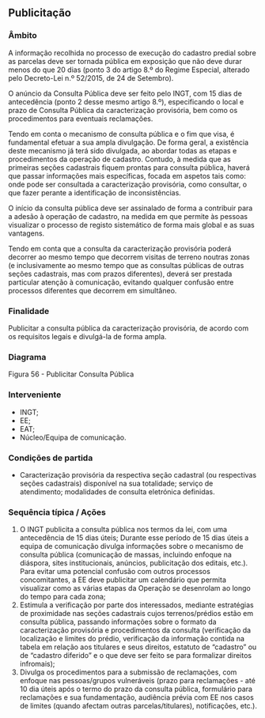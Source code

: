 ## Publicitação

### Âmbito

A informação recolhida no processo de execução do cadastro predial sobre as parcelas deve ser tornada pública em exposição que não deve durar menos do que 20 dias \(ponto 3 do artigo 8.º do Regime Especial, alterado pelo Decreto-Lei n.º 52/2015, de 24 de Setembro\).

O anúncio da Consulta Pública deve ser feito pelo INGT, com 15 dias de antecedência \(ponto 2 desse mesmo artigo 8.º\), especificando o local e prazo de Consulta Pública da caracterização provisória, bem como os procedimentos para eventuais reclamações.

Tendo em conta o mecanismo de consulta pública e o fim que visa, é fundamental efetuar a sua ampla divulgação. De forma geral, a existência deste mecanismo já terá sido divulgada, ao abordar todas as etapas e procedimentos da operação de cadastro. Contudo, à medida que as primeiras seções cadastrais fiquem prontas para consulta pública, haverá que passar informações mais específicas, focada em aspetos tais como: onde pode ser consultada a caracterização provisória, como consultar, o que fazer perante a identificação de inconsistências.

O início da consulta pública deve ser assinalado de forma a contribuir para a adesão à operação de cadastro, na medida em que permite às pessoas visualizar o processo de registo sistemático de forma mais global e as suas vantagens.

Tendo em conta que a consulta da caracterização provisória poderá decorrer ao mesmo tempo que decorrem visitas de terreno noutras zonas \(e inclusivamente ao mesmo tempo que as consultas públicas de outras seções cadastrais, mas com prazos diferentes\), deverá ser prestada particular atenção à comunicação, evitando qualquer confusão entre processos diferentes que decorrem em simultâneo.

### Finalidade

Publicitar a consulta pública da caracterização provisória, de acordo com os requisitos legais e divulgá-la de forma ampla.

### Diagrama



Figura 56 - Publicitar Consulta Pública

### Interveniente

* INGT;
* EE;
* EAT;
* Núcleo/Equipa de comunicação.

### Condições de partida

* Caracterização provisória da respectiva seção cadastral \(ou respectivas seções cadastrais\) disponível na sua totalidade; serviço de atendimento; modalidades de consulta eletrónica definidas.

### Sequência típica / Ações

1. O INGT publicita a consulta pública nos termos da lei, com uma antecedência de 15 dias úteis; Durante esse período de 15 dias úteis a equipa de comunicação divulga informações sobre o mecanismo de consulta pública \(comunicação de massas, incluindo enfoque na diáspora, sites institucionais, anúncios, publicitação dos editais, etc.\). Para evitar uma potencial confusão com outros processos concomitantes, a EE deve publicitar um calendário que permita visualizar como as várias etapas da Operação se desenrolam ao longo do tempo para cada zona;
2. Estimula a verificação por parte dos interessados, mediante estratégias de proximidade nas seções cadastrais cujos terrenos/prédios estão em consulta pública, passando informações sobre o formato da caracterização provisória e procedimentos da consulta \(verificação da localização e limites do prédio, verificação da informação contida na tabela em relação aos titulares e seus direitos, estatuto de “cadastro” ou de “cadastro diferido” e o que deve ser feito se para formalizar direitos infromais\);
3. Divulga os procedimentos para a submissão de reclamações, com enfoque nas pessoas/grupos vulneráveis \(prazo para reclamações - até 10 dia úteis após o termo do prazo da consulta pública, formulário para reclamações e sua fundamentação, audiência prévia com EE nos casos de limites \(quando afectam outras parcelas/titulares\), notificações, etc.\).



